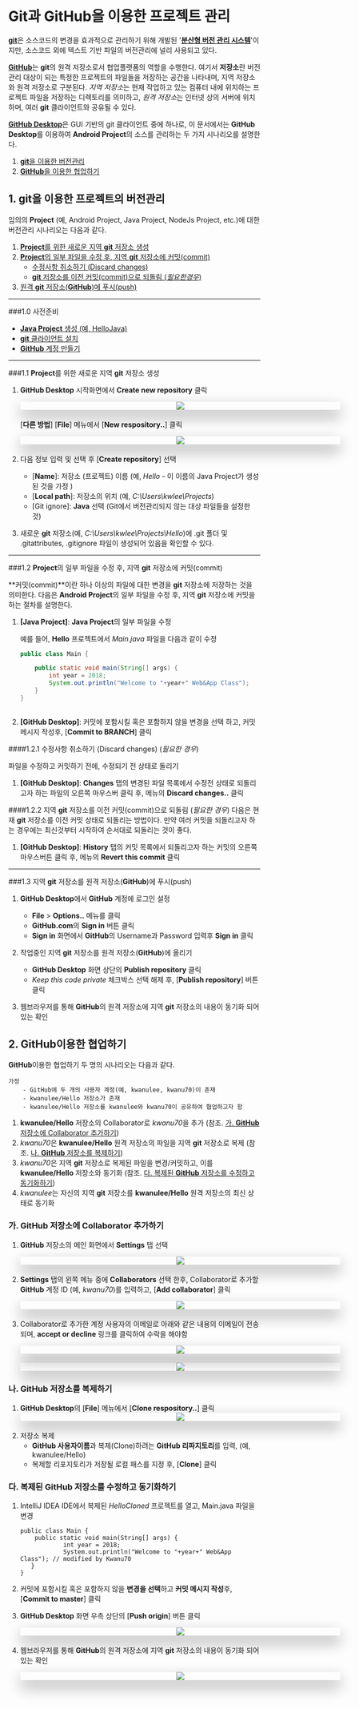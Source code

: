 <style> 
div.polaroid {
  	width: 640px;
  	box-shadow: 0 10px 30px 0 rgba(0, 0, 0, 0.2), 0 16px 30px 0 rgba(0, 0, 0, 0.19);
  	text-align: center;
	margin-bottom: 0.5cm;
}
</style>

# **Git과 GitHub**을 이용한 프로젝트 관리 

[**git**](https://git-scm.com/)은 소스코드의 변경을 효과적으로 관리하기 위해 개발된 '**[분산형 버전 관리 시스템](https://git-scm.com/book/ko/v1/%EC%8B%9C%EC%9E%91%ED%95%98%EA%B8%B0-%EB%B2%84%EC%A0%84-%EA%B4%80%EB%A6%AC%EB%9E%80%3F#분산-버전-관리-시스템)**'이지만, 소스코드 외에 텍스트 기반 파일의 버전관리에 널리 사용되고 있다. 

[**GitHub**](https://github.com/)는 **git**의 원격 저장소로서 협업플랫폼의 역할을 수행한다. 여기서 **저장소**란 버전관리 대상이 되는 특정한 프로젝트의 파일들을 저장하는 공간을 나타내며, 지역 저장소와 원격 저장소로 구분된다. *지역 저장소*는 현재 작업하고 있는 컴퓨터 내에 위치하는 프로젝트 파일을 저장하는 디렉토리를 의미하고, *원격 저장소*는 인터넷 상의 서버에 위치하며, 여러 **git** 클라이언트와 공유될 수 있다.

[**GitHub Desktop**](https://desktop.github.com/)은 GUI 기반의 git 클라이언트 중에 하나로, 이 문서에서는 **GitHub Desktop**를 이용하여 **Android Project**의 소스를 관리하는 두 가지 시나리오를 설명한다. 

1. [**git**을 이용한 버전관리](#1)
2. [**GitHub**을 이용한 협업하기](#2)

<a name="1"></a>
## 1. **git**을 이용한 프로젝트의 버전관리
임의의 **Project** (예, Android Project, Java Project, NodeJs Project, etc.)에 대한 버전관리 시나리오는 다음과 같다.

1. [**Project**를 위한 새로운 지역 **git** 저장소 생성](#1.1)
2. [**Project**의 일부 파일을 수정 후, 지역 **git** 저장소에 커밋(commit)](#1.2)
	- [수정사항 취소하기 (Discard changes)](#1.2.1)  
	- [**git** 저장소를 이전 커밋(commit)으로 되돌림 (*필요한경우*)](#1.2.2) 
4. [원격 **git** 저장소(**GitHub**)에 푸시(push)](#1.4)

---
###1.0 사전준비
- [**Java Project** 생성 (예, HelloJava)](start-java.html)
- [**git** 클라이언트 설치](install_git_clients.html) 
- [**GitHub** 계정 만들기](create-github-account.html)  

---
<a name="1.1"></a>
###1.1 **Project**를 위한 새로운 지역 **git** 저장소 생성
1. **GitHub Desktop** 시작화면에서 **Create new repository** 클릭
	<div class="polaroid">
		<img src="figure/github-desktop-new-repository.JPG"> 
	</div>	

	[**다른 방법**] [**File**] 메뉴에서 [**New respository..**] 클릭
	<div class="polaroid">
		<img src="figure/create-local-repository-windows.PNG">
	</div>	
	
2. 다음 정보 입력 및 선택 후 [**Create repository**] 선택
	- [**Name**]: 저장소 (프로젝트) 이름 (예, *Hello* - 이 이름의 Java Project가 생성된 것을 가정 )
	- [**Local path**]: 저장소의 위치 (예, *C:\Users\kwlee\Projects*)
	- [Git ignore]: **Java** 선택 (Git에서 버전관리되지 않는 대상 파일들을 설정한 것)
	
3. 새로운 **git** 저장소(예, *C:\Users\kwlee\Projects\Hello*)에 .git 폴더 및 .gitattributes, .gitignore 파일이 생성되어 있음을 확인할 수 있다.

---
<a name="1.2"></a>
###1.2 **Project**의 일부 파일을 수정 후, 지역 **git** 저장소에 커밋(commit)
	
**커밋(commit)**이란 하나 이상의 파일에 대한 변경을 **git** 저장소에 저장하는 것을 의미한다. 다음은 **Android Project**의 일부 파일을 수정 후, 지역 **git** 저장소에 커밋을 하는 절차를 설명한다.

1. **[Java Project]**:  **Java Project**의 일부 파일을 수정 

	예를 들어, **Hello** 프로젝트에서 *Main.java* 파일을 다음과 같이 수정
	
	```java
	public class Main {
	
	    public static void main(String[] args) {
	        int year = 2018;
	        System.out.println("Welcome to "+year+" Web&App Class");
	    }
	}
		
	```

2. **[GitHub Desktop]**: 커밋에 포함시킬 혹은 포함하지 않을 변경을 선택 하고, 커밋 메시지 작성후, [**Commit to BRANCH**] 클릭 
	
<a name="1.2.1"></a>
####1.2.1  수정사항 취소하기 (Discard changes) (*필요한 경우*)

파일을 수정하고 커밋하기 전에, 수정되기 전 상태로 돌리기

1. **[GitHub Desktop]**: **Changes** 탭의 변경된 파일 목록에서 수정전 상태로 되돌리고자 하는 파일의 오른쪽 마우스버  클릭 후, 메뉴의 **Discard changes..** 클릭 
	

<a name="1.2.2"></a>
####1.2.2 지역 **git** 저장소를 이전 커밋(commit)으로 되돌림 (*필요한 경우*)
다음은 현재 **git** 저장소를 이전 커밋 상태로 되돌리는 방법이다. 만약 여러 커밋을 되돌리고자 하는 경우에는 최신것부터 시작하여 순서대로 되돌리는 것이 좋다.

1. **[GitHub Desktop]**: **History** 탭의 커밋 목록에서 되돌리고자 하는 커밋의 오른쪽 마우스버튼  클릭 후, 메뉴의 **Revert this commit** 클릭 
	
---
<a name="1.4"></a>
###1.3 지역 **git** 저장소를 원격 저장소(**GitHub**)에 푸시(push)

1. **GitHub Desktop**에서 **GitHub** 계정에 로그인 설정 

	- **File** > **Options..** 메뉴를 클릭
	- **GitHub.com**의 **Sign in** 버튼 클릭 
	- **Sign in** 화면에서 **GitHub**의 Username과 Password 입력후 **Sign in** 클릭 
	
		
2. 작업중인 지역 **git** 저장소를 원격 저장소(**GitHub**)에 올리기
	- **GitHub Desktop** 화면 상단의 **Publish repository** 클릭 
	- *Keep this code private* 체크박스 선택 해제 후, [**Publish repository**] 버튼 클릭
	 	

3. 웹브라우저를 통해 **GitHub**의 원격 저장소에 지역 **git** 저장소의 내용이 동기화 되어 있는 확인  
	


## <a name="2"></a>2. **GitHub**이용한 협업하기
**GitHub**이용한 협업하기 두 명의 시나리오는 다음과 같다.

	가정
		- GitHub에 두 개의 사용자 계정(예, kwanulee, kwanu70)이 존재 
		- kwanulee/Hello 저장소가 존재
		- kwanulee/Hello 저장소를 kwanulee와 kwanu70이 공유하여 협업하고자 함

1. **kwanulee/Hello** 저장소의 Collaborator로 *kwanu70*을 추가 (참조. [가. **GitHub** 저장소에 Collaborator 추가하기](#2.1))
2. *kwanu70*은 **kwanulee/Hello** 원격 저장소의 파일을 지역 **git** 저장소로 복제 (참조. [나. **GitHub** 저장소를 복제하기](#2.2))
3. *kwanu70*은 지역 **git** 저장소로 복제된 파일을 변경/커밋하고, 이를 **kwanulee/Hello** 저장소와 동기화  (참조. [다.  복제된 **GitHub** 저장소를 수정하고 동기화하기](#2.3))
4.  *kwanulee*는 자신의 지역 **git** 저장소를 **kwanulee/Hello** 원격 저장소의 최신 상태로 동기화

<a name="2.1"></a>
### 가. **GitHub** 저장소에 Collaborator 추가하기
1. **GitHub** 저장소의 메인 화면에서 **Settings** 탭 선택

	<div class="polaroid">
			<img src="figure/github-settings.png">
	</div>

2. **Settings** 탭의 왼쪽 메뉴 중에 **Collaborators** 선택 한후, Collaborator로 추가할 **GitHub** 계정 ID (예, *kwanu70*)를 입력하고, [**Add collaborator**] 클릭

	<div class="polaroid">
			<img src="figure/github-add-collaborator.png">
	</div>

3. Collaborator로 추가한 계정 사용자의 이메일로 아래와 같은 내용의 이메일이 전송되며, **accept or decline** 링크를 클릭하여 수락을 해야함
	<div class="polaroid">
			<img src="figure/email-authentication.png">
	</div>
	
	<div class="polaroid">
			<img src="figure/accept-invitation.png">
	</div>


<a name="2.2"></a>
### 나. **GitHub** 저장소를 복제하기

1. **GitHub Desktop**의 [**File**] 메뉴에서 [**Clone respository..**] 클릭
	<div class="polaroid">
		<img src="figure/clone-file-menu-windows.png">
	</div>	
2. 저장소 복제 
	- **GitHub 사용자이름**과 복제(Clone)하려는 **GitHub 리파지토리**를 입력, (예, kwanulee/Hello)
	- 복제할  리포지토리가 저장될 로컬 패스를 지정 후, [**Clone**] 클릭 
	

<a name="2.3"></a>
### 다. 복제된 **GitHub** 저장소를 수정하고 동기화하기
1. IntelliJ IDEA IDE에서 복제된 *HelloCloned* 프로젝트를 열고, Main.java 파일을 변경

	```
	public class Main {
	   	public static void main(String[] args) {
	      		int year = 2018;
	        	System.out.println("Welcome to "+year+" Web&App Class"); // modified by Kwanu70
	   }
	}
	```

2. 커밋에 포함시킬 혹은 포함하지 않을 **변경을 선택**하고 **커밋 메시지 작성**후, [**Commit to master**] 클릭 
	
	 
5. **GitHub Desktop** 화면 우측 상단의 [**Push origin**] 버튼 클릭
		<div class="polaroid">
			<img src="figure/github-desktop-sync-button.png">
		</div>
		
6. 웹브라우저를 통해 **GitHub**의 원격 저장소에 지역 **git** 저장소의 내용이 동기화 되어 있는 확인  

	<div class="polaroid">
			<img src="figure/github-sync-result.png">
		</div>
 


